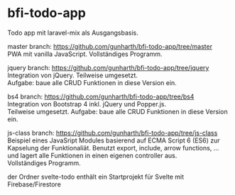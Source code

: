 # bfi-todo-app

Todo app mit laravel-mix als Ausgangsbasis.

master branch: https://github.com/gunharth/bfi-todo-app/tree/master  
PWA mit vanilla JavaScript. Vollständiges Programm.  
  
jquery branch: https://github.com/gunharth/bfi-todo-app/tree/jquery  
Integration von jQuery. Teilweise umgesetzt.  
Aufgabe: baue alle CRUD Funktionen in diese Version ein.  
  
bs4 branch: https://github.com/gunharth/bfi-todo-app/tree/bs4  
Integration von Bootstrap 4 inkl. jQuery und Popper.js.  
Teilweise umgesetzt. Aufgabe: baue alle CRUD Funktionen in diese Version ein.  
  
js-class branch: https://github.com/gunharth/bfi-todo-app/tree/js-class  
Beispiel eines JavaSript Modules basierend auf ECMA Script 6 (ES6) zur Kapselung der Funktionaliät. Benutzt export, include, arrow functions, ... und lagert alle Funktionen in einen eigenen controller aus.  
Vollständiges Programm.   

der Ordner svelte-todo enthält ein Startprojekt für Svelte mit Firebase/Firestore
